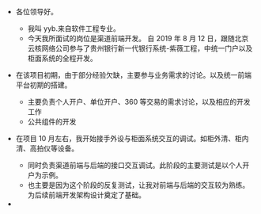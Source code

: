 - 各位领导好。

  - 我叫 yyb.来自软件工程专业。
  - 今天我所面试的岗位是渠道前端开发。 自 2019 年 8 月 12 日，跟随北京云核网络公司参与了贵州银行新一代银行系统-紫薇工程，中统一门户以及柜面系统的全程开发。

- 在该项目初期，由于部分经验欠缺，主要参与业务需求的讨论。以及统一前端平台初期的搭建。
  - 主要负责个人开户、单位开户、360 等交易的需求讨论，以及相应的开发工作
  - 公共组件的开发
- 在项目 10 月左右，我开始接手外设与柜面系统交互的调试。如柜外清、柜内清、高拍仪等设备。
  - 同时负责渠道前端与后端的接口交互调试。此阶段的主要测试是以个人开户为示例。
  - 也主要是因为这个阶段的反复测试，让我对前端与后端的交互较为熟练。为后续前端开发架构设计奠定了基础。
-
